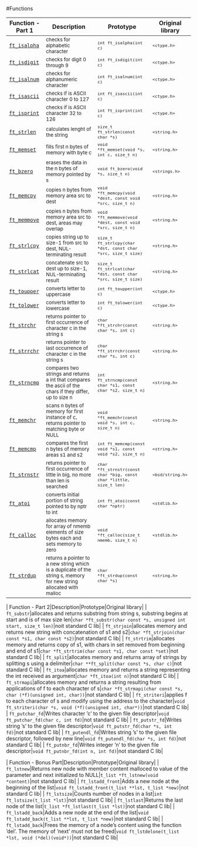 #Functions

| Function - Part 1 | Description | Prototype | Original library |
|---|---|---|---|
| [`ft_isalpha`](ft_isalpha.c) | <sub>checks for alphabetic character<sub> | <sub>`int ft_isalpha(int c)`<sub> | <sub>`<ctype.h>`<sub> |
| [`ft_isdigit`](ft_isdigit.c) | <sub>checks for digit 0 through 9<sub> | <sub>`int ft_isdigit(int c)`<sub> | <sub>`<ctype.h>`<sub> |
| [`ft_isalnum`](ft_isalnum.c) | <sub>checks for alphanumeric character<sub> | <sub>`int ft_isalnum(int c)`<sub> | <sub>`<ctype.h>`<sub> |
| [`ft_isascii`](ft_isascii.c) | <sub>checks if is ASCII character 0 to 127<sub> | <sub>`int ft_isascii(int c)`<sub> | <sub>`<ctype.h>`<sub> |
| [`ft_isprint`](ft_isprint.c) | <sub>checks if is ASCII character 32 to 126<sub> | <sub>`int ft_isprint(int c)`<sub> | <sub>`<ctype.h>`<sub> |
| [`ft_strlen`](ft_strlen.c) | <sub>calculates lenght of the string<sub> | <sub>`size_t ft_strlen(const char *s)`<sub> | <sub>`<string.h>`<sub> |
| [`ft_memset`](ft_memset.c) | <sub>fills first n bytes of memory with byte c<sub> | <sub>`void *ft_memset(void *s, int c, size_t n)`<sub> | <sub>`<string.h>`<sub> |
| [`ft_bzero`](ft_bzero.c) | <sub>erases the data in the n bytes of memory pointed by s<sub> | <sub>`void ft_bzero(void *s, size_t n)`<sub> | <sub>`<strings.h>`<sub> |
| [`ft_memcpy`](ft_memcpy.c) | <sub>copies n bytes from memory area src to dest<sub> | <sub>`void *ft_memcpy(void *dest, const void *src, size_t n)`<sub> | <sub>`<string.h>`<sub> |
| [`ft_memmove`](ft_memmove.c) | <sub>copies n bytes from memory area src to dest, areas may overlap<sub> | <sub>`void *ft_memmove(void *dest, const void *src, size_t n)`<sub> | <sub>`<string.h>`<sub> |
| [`ft_strlcpy`](ft_strlcpy.c) | <sub>copies string up to size-1 from src to dest, NUL-terminating result<sub> | <sub>`size_t ft_strlcpy(char *dst, const char *src, size_t size)`<sub> | <sub>`<string.h>`<sub> |
| [`ft_strlcat`](ft_strlcat.c) | <sub>concatenate src to dest up to size-1, NUL-terminating result<sub> | <sub>`size_t ft_strlcat(char *dst, const char *src, size_t size)`<sub> | <sub>`<string.h>`<sub> |
| [`ft_toupper`](ft_toupper.c) | <sub>converts letter to uppercase<sub> | <sub>`int ft_toupper(int c)`<sub> | <sub>`<ctype.h>`<sub> |
| [`ft_tolower`](ft_tolower.c) | <sub>converts letter to lowercase<sub> | <sub>`int ft_tolower(int c)`<sub> | <sub>`<ctype.h>`<sub> |
| [`ft_strchr`](ft_strchr.c) | <sub>returns pointer to first occurrence of character c in the string s<sub> | <sub>`char *ft_strchr(const char *s, int c)`<sub> | <sub>`<string.h>`<sub> |
| [`ft_strrchr`](ft_strrchr.c) | <sub>returns pointer to last occurrence of character c in the string s<sub> | <sub>`char *ft_strrchr(const char *s, int c)`<sub> | <sub>`<string.h>`<sub> |
| [`ft_strncmp`](ft_strncmp.c) | <sub>compares two strings and returns a int that compares the ascii of the chars if they differ, up to size n<sub> | <sub>`int ft_strncmp(const char *s1, const char *s2, size_t n)`<sub> | <sub>`<string.h>`<sub> |
| [`ft_memchr`](ft_memchr.c) | <sub>scans n bytes of memory for first instance of c, returns pointer to matching byte or NULL<sub> | <sub>`void *ft_memchr(const void *s, int c, size_t n)`<sub> | <sub>`<string.h>`<sub> |
| [`ft_memcmp`](ft_memcmp.c) | <sub>compares the first n bytes of memory areas s1 and s2<sub> | <sub>`int ft_memcmp(const void *s1, const void *s2, size_t n)`<sub> | <sub>`<string.h>`<sub> |
| [`ft_strnstr`](ft_strnstr.c) | <sub>returns pointer to first occurrence of little in big, no more than len is searched<sub> | <sub>`char *ft_strnstr(const char *big, const char *little, size_t len)`<sub> | <sub>`<bsd/string.h>`<sub> |
| [`ft_atoi`](ft_atoi.c) | <sub>converts initial portion of string pointed to by nptr to int<sub> | <sub>`int ft_atoi(const char *nptr)`<sub> | <sub>`<stdlib.h>`<sub> |
| [`ft_calloc`](ft_calloc.c) | <sub>allocates memory for array of nmemb elements of size bytes each and sets memory to zero<sub> | <sub>`void *ft_calloc(size_t nmemb, size_t n)`<sub> | <sub>`<stdlib.h>`<sub> |
| [`ft_strdup`](ft_strdup.c) | <sub>returns  a pointer to a new string which is a duplicate of the string s, memory for new string allocated with malloc<sub> | <sub>`char *ft_strdup(const char *s)`<sub> | <sub>`<string.h>`<sub> |

| Function - Part 2|Description|Prototype|Original library|
| `ft_substr`|allocates and returns substring from string s, substring begins at start and is of max size len|`char *ft_substr(char const *s, unsigned int start, size_t len)`|noit standard C lib|
| `ft_strjoin`|allocates memory and returns new string with concatenation of s1 and s2|`char *ft_strjoin(char const *s1, char const *s2)`|not standard C lib|
| `ft_strtrim`|allocates memory and returns copy of s1, with chars in set removed from beginning and end of s1|`char *ft_strtrim(char const *s1, char const *set)`|not standard C lib|
| `ft_split`|allocates memory and returns array of strings by splitting s using a delimiter|`char **ft_split(char const *s, char c)`|not standard C lib|
| `ft_itoa`|allocates memory and returns a string representing the int received as argument|`char *ft_itoa(int n)`|not standard C lib|
| `ft_strmapi`|allocates memory and returns a string resulting from applications of f to each character of s|`char *ft_strmapi(char const *s, char (*f)(unsigned int, char))`|not standard C lib|
| `ft_striteri`|applies f to each character of s and modify using the address to the character|`void ft_striteri(char *s, void (*f)(unsigned int, char*))`|not standard C lib|
| `ft_putchar_fd`|Writes character ’c’ to the given file descriptor|`void ft_putchar_fd(char c, int fd)`|not standard C lib|
| `ft_putstr_fd`|Writes string ’s’ to the given file descriptor|`void ft_putstr_fd(char *s, int fd)`|not standard C lib|
| `ft_putendl_fd`|Writes string ’s’ to the given file descriptor, followed by new line|`void ft_putendl_fd(char *s, int fd)`|not standard C lib|
| `ft_putnbr_fd`|Writes integer ’n’ to the given file descriptor|`void ft_putnbr_fd(int n, int fd)`|not standard C lib|

| Function - Bonus Part|Description|Prototype|Original library|
| `ft_lstnew`|Returns new node with member content malloced to value of the parameter and next initialized to NULL|`t_list *ft_lstnew(void *content)`|not standard C lib|
| `ft_lstadd_front`|Adds a new node at the beginning of the list|`void ft_lstadd_front(t_list **lst, t_list *new)`|not standard C lib|
| `ft_lstsize`|Counts number of nodes in a list|`int ft_lstsize(t_list *lst)`|not standard C lib|
| `ft_lstlast`|Returns the last node of the list|`t_list *ft_lstlast(t_list *lst)`|not standard C lib|
| `ft_lstadd_back`|Adds a new node at the end of the list|`void ft_lstadd_back(t_list **lst, t_list *new)`|not standard C lib|
| `ft_lstadd_back`|Frees the memory of a node’s content using the function ’del’. The memory of ’next’ must not be freed|`void ft_lstdelone(t_list *lst, void (*del)(void*))`|not standard C lib|
